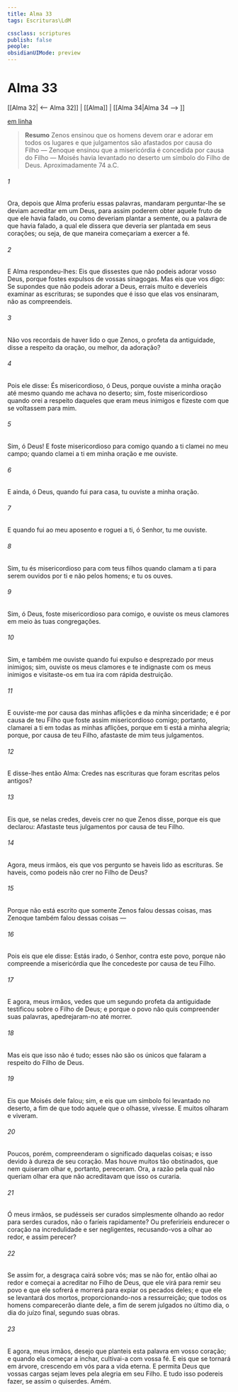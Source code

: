 ```yaml
---
title: Alma 33
tags: Escrituras\LdM

cssclass: scriptures
publish: false
people:
obsidianUIMode: preview
---
```


# Alma 33
[[Alma 32| <-- Alma 32]] | [[Alma]] | [[Alma 34|Alma 34 --> ]]

[em linha](https://churchofjesuschrist.org/study/scriptures/bofm/alma/33?lang=por)

> __Resumo__
Zenos ensinou que os homens devem orar e adorar em todos os lugares e que julgamentos são afastados por causa do Filho — Zenoque ensinou que a misericórdia é concedida por causa do Filho — Moisés havia levantado no deserto um símbolo do Filho de Deus. Aproximadamente 74 a.C.

###### 1 
Ora, depois que Alma proferiu essas palavras, mandaram perguntar-lhe se deviam acreditar em um Deus, para assim poderem obter aquele fruto de que ele havia falado, ou como deveriam plantar a semente, ou a palavra de que havia falado, a qual ele dissera que deveria ser plantada em seus corações; ou seja, de que maneira começariam a exercer a fé.

###### 2 
E Alma respondeu-lhes: Eis que dissestes que não podeis adorar vosso Deus, porque fostes expulsos de vossas sinagogas. Mas eis que vos digo: Se supondes que não podeis adorar a Deus, errais muito e deveríeis examinar as escrituras; se supondes que é isso que elas vos ensinaram, não as compreendeis.

###### 3 
Não vos recordais de haver lido o que Zenos, o profeta da antiguidade, disse a respeito da oração, ou melhor, da adoração?

###### 4 
Pois ele disse: És misericordioso, ó Deus, porque ouviste a minha oração até mesmo quando me achava no deserto; sim, foste misericordioso quando orei a respeito daqueles que eram meus inimigos e fizeste com que se voltassem para mim.

###### 5 
Sim, ó Deus! E foste misericordioso para comigo quando a ti clamei no meu campo; quando clamei a ti em minha oração e me ouviste.

###### 6 
E ainda, ó Deus, quando fui para casa, tu ouviste a minha oração.

###### 7 
E quando fui ao meu aposento e roguei a ti, ó Senhor, tu me ouviste.

###### 8 
Sim, tu és misericordioso para com teus filhos quando clamam a ti para serem ouvidos por ti e não pelos homens; e tu os ouves.

###### 9 
Sim, ó Deus, foste misericordioso para comigo, e ouviste os meus clamores em meio às tuas congregações.

###### 10 
Sim, e também me ouviste quando fui expulso e desprezado por meus inimigos; sim, ouviste os meus clamores e te indignaste com os meus inimigos e visitaste-os em tua ira com rápida destruição.

###### 11 
E ouviste-me por causa das minhas aflições e da minha sinceridade; e é por causa de teu Filho que foste assim misericordioso comigo; portanto, clamarei a ti em todas as minhas aflições, porque em ti está a minha alegria; porque, por causa de teu Filho, afastaste de mim teus julgamentos.

###### 12 
E disse-lhes então Alma: Credes nas escrituras que foram escritas pelos antigos?

###### 13 
Eis que, se nelas credes, deveis crer no que Zenos disse, porque eis que declarou: Afastaste teus julgamentos por causa de teu Filho.

###### 14 
Agora, meus irmãos, eis que vos pergunto se haveis lido as escrituras. Se haveis, como podeis não crer no Filho de Deus?

###### 15 
Porque não está escrito que somente Zenos falou dessas coisas, mas Zenoque também falou dessas coisas —

###### 16 
Pois eis que ele disse: Estás irado, ó Senhor, contra este povo, porque não compreende a misericórdia que lhe concedeste por causa de teu Filho.

###### 17 
E agora, meus irmãos, vedes que um segundo profeta da antiguidade testificou sobre o Filho de Deus; e porque o povo não quis compreender suas palavras, apedrejaram-no até morrer.

###### 18 
Mas eis que isso não é tudo; esses não são os únicos que falaram a respeito do Filho de Deus.

###### 19 
Eis que Moisés dele falou; sim, e eis que um símbolo foi levantado no deserto, a fim de que todo aquele que o olhasse, vivesse. E muitos olharam e viveram.

###### 20 
Poucos, porém, compreenderam o significado daquelas coisas; e isso devido à dureza de seu coração. Mas houve muitos tão obstinados, que nem quiseram olhar e, portanto, pereceram. Ora, a razão pela qual não queriam olhar era que não acreditavam que isso os curaria.

###### 21 
Ó meus irmãos, se pudésseis ser curados simplesmente olhando ao redor para serdes curados, não o faríeis rapidamente? Ou preferiríeis endurecer o coração na incredulidade e ser negligentes, recusando-vos a olhar ao redor, e assim perecer?

###### 22 
Se assim for, a desgraça cairá sobre vós; mas se não for, então olhai ao redor e começai a acreditar no Filho de Deus, que ele virá para remir seu povo e que ele sofrerá e morrerá para expiar os pecados deles; e que ele se levantará dos mortos, proporcionando-nos a ressurreição; que todos os homens comparecerão diante dele, a fim de serem julgados no último dia, o dia do juízo final, segundo suas obras.

###### 23 
E agora, meus irmãos, desejo que planteis esta palavra em vosso coração; e quando ela começar a inchar, cultivai-a com vossa fé. E eis que se tornará em árvore, crescendo em vós para a vida eterna. E permita Deus que vossas cargas sejam leves pela alegria em seu Filho. E tudo isso podereis fazer, se assim o quiserdes. Amém.

